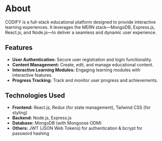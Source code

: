 <h1>About</h1>
<p>CODIFY is a full-stack educational platform designed to provide interactive learning experiences. It leverages the MERN stack—MongoDB, Express.js, React.js, and Node.js—to deliver a seamless and dynamic user experience.</p>

<h2>Features</h2>
<ul>
    <li><strong>User Authentication:</strong> Secure user registration and login functionality.</li>
    <li><strong>Content Management:</strong> Create, edit, and manage educational content.</li>
    <li><strong>Interactive Learning Modules:</strong> Engaging learning modules with interactive features.</li>
    <li><strong>Progress Tracking:</strong> Track and monitor user progress and achievements.</li>
</ul>

<h2>Technologies Used</h2>
<ul>
    <li><strong>Frontend:</strong> React.js, Redux (for state management), Tailwind CSS (for styling)</li>
    <li><strong>Backend:</strong> Node.js, Express.js</li>
    <li><strong>Database:</strong> MongoDB (with Mongoose ODM)</li>
    <li><strong>Others:</strong> JWT (JSON Web Tokens) for authentication & bcrypt for password hashing</li>
</ul>
